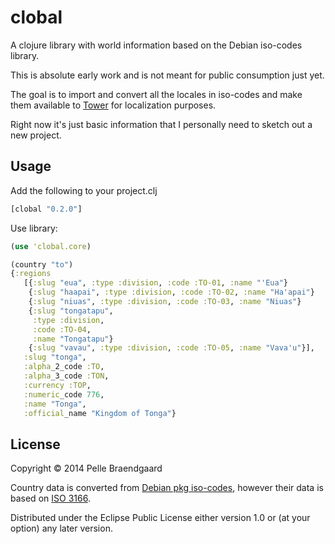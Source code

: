 # clobal

A clojure library with world information based on the Debian iso-codes library.

This is absolute early work and is not meant for public consumption just yet.

The goal is to import and convert all the locales in iso-codes and make them available to [Tower](https://github.com/ptaoussanis/tower) for localization purposes.

Right now it's just basic information that I personally need to sketch out a new project.

## Usage

Add the following to your project.clj

```clojure
[clobal "0.2.0"]
```

Use library:

```clojure
(use 'clobal.core)
```

```clojure
(country "to")
{:regions
   [{:slug "eua", :type :division, :code :TO-01, :name "'Eua"}
    {:slug "haapai", :type :division, :code :TO-02, :name "Ha'apai"}
    {:slug "niuas", :type :division, :code :TO-03, :name "Niuas"}
    {:slug "tongatapu",
     :type :division,
     :code :TO-04,
     :name "Tongatapu"}
    {:slug "vavau", :type :division, :code :TO-05, :name "Vava'u"}],
   :slug "tonga",
   :alpha_2_code :TO,
   :alpha_3_code :TON,
   :currency :TOP,
   :numeric_code 776,
   :name "Tonga",
   :official_name "Kingdom of Tonga"}

```

## License

Copyright © 2014 Pelle Braendgaard

Country data is converted from [Debian pkg iso-codes](http://pkg-isocodes.alioth.debian.org/), however their data is based on [ISO 3166](http://www.iso.org/iso/country_codes).

Distributed under the Eclipse Public License either version 1.0 or (at
your option) any later version.
